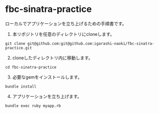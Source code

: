 # fbc-sinatra-practice

ローカルでアプリケーションを立ち上げるための手順書です。

1. 本リポジトリを任意のディレクトリにcloneします。
```shell
git clone git@github.com:git@github.com:igarashi-naoki/fbc-sinatra-practice.git
```

2. cloneしたディレクトリ内に移動します。
```shell
cd fbc-sinatra-practice
```

3.  必要なgemをインストールします。
```shell
bundle install
```

4.  アプリケーションを立ち上げます。
```shell
bundle exec ruby myapp.rb
```
